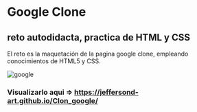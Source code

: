 # Google Clone

## reto autodidacta, practica de HTML y CSS

El reto es la maquetación  de la pagina google clone, empleando conocimientos de HTML5 y CSS.

![google](https://user-images.githubusercontent.com/71351421/201546766-0de0c80e-301a-497c-bb4c-fdedda2c16a5.PNG)

### Visualizarlo aqui => https://jeffersond-art.github.io/Clon_google/
